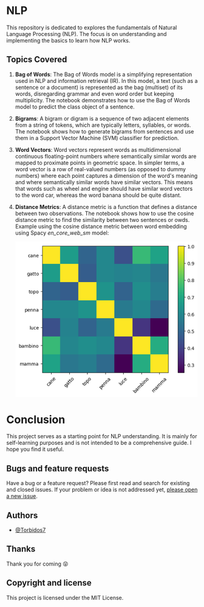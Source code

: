 # NLP 

This repository is dedicated to explores the fundamentals of Natural Language Processing (NLP). The focus is on understanding and implementing the basics to learn how NLP works.

## Topics Covered

1. **Bag of Words**: The Bag of Words model is a simplifying representation used in NLP and information retrieval (IR). In this model, a text (such as a sentence or a document) is represented as the bag (multiset) of its words, disregarding grammar and even word order but keeping multiplicity. The notebook demonstrates how to use the Bag of Words model to predict the class object of a sentence.
2. **Bigrams**: A bigram or digram is a sequence of two adjacent elements from a string of tokens, which are typically letters, syllables, or words. The notebook shows how to generate bigrams from sentences and use them in a Support Vector Machine (SVM) classifier for prediction.
3. **Word Vectors**: Word vectors represent words as multidimensional continuous floating-point numbers where semantically similar words are mapped to proximate points in geometric space. In simpler terms, a word vector is a row of real-valued numbers (as opposed to dummy numbers) where each point captures a dimension of the word's meaning and where semantically similar words have similar vectors. This means that words such as wheel and engine should have similar word vectors to the word car, whereas the word banana should be quite distant.
4. **Distance Metrics**: A distance metric is a function that defines a distance between two observations. The notebook shows how to use the cosine distance metric to find the similarity between two sentences or owds. Example using the cosine distance metric between word embedding using Spacy *en_core_web_sm* model:
   
    ![Confusion Matrix](./images/conf_mat_words.png)
   
# Conclusion

This project serves as a starting point for NLP understanding. It is mainly for self-learning purposes and is not intended to be a comprehensive guide. I hope you find it useful.

## Bugs and feature requests

Have a bug or a feature request? Please first read and search for existing and closed issues. If your problem or idea is not addressed yet, [please open a new issue](https://github.com/Torbidos7/nlp/issues/new).

## Authors

- [@Torbidos7](https://github.com/Torbidos7)

## Thanks

Thank you for coming :stuck_out_tongue_closed_eyes:

## Copyright and license

This project is licensed under the MIT License.
